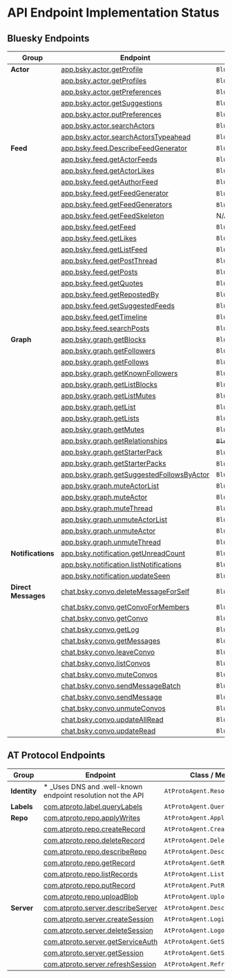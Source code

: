 # API Endpoint Implementation Status

## Bluesky Endpoints

| Group | Endpoint | Class / Method | Status |
| ----- | -------- | -------------- | ------ |
| **Actor** | [app.bsky.actor.getProfile](https://docs.bsky.app/docs/api/app-bsky-actor-get-profile) | `BlueskyAgent.GetProfile()` | ✔ |
| | [app.bsky.actor.getProfiles](https://docs.bsky.app/docs/api/app-bsky-actor-get-profiles) | `BlueskyAgent.GetProfiles()` | ✔ |
| | [app.bsky.actor.getPreferences](https://docs.bsky.app/docs/api/app-bsky-actor-get-preferences) | `BlueskyAgent.GetPreferences()` | ✔ |
| | [app.bsky.actor.getSuggestions](https://docs.bsky.app/docs/api/app-bsky-actor-get-suggestions) | `BlueskyAgent.GetSuggestions()` | ✔ |
| | [app.bsky.actor.putPreferences](https://docs.bsky.app/docs/api/app-bsky-actor-put-preferences) | `BlueskyAgent.PutPreferences()` | ✔ |
| | [app.bsky.actor.searchActors](https://docs.bsky.app/docs/api/app-bsky-actor-search-actors) | `BlueskyAgent.SearchActors()` | ✔ |
| | [app.bsky.actor.searchActorsTypeahead](https://docs.bsky.app/docs/api/app-bsky-actor-search-actors-typeahead) | `BlueskyAgent.SearchActorsTypeahead()` | ✔ |
| **Feed** | [app.bsky.feed.DescribeFeedGenerator](https://docs.bsky.app/docs/api/app-bsky-feed-describe-feed-generator) | `BlueskyAgent.DescribeFeedGenerator()` | ✔ |
| | [app.bsky.feed.getActorFeeds](https://docs.bsky.app/docs/api/app-bsky-feed-get-actor-feeds) | `BlueskyAgent.GetActorFeeds()` | ✔ |
| | [app.bsky.feed.getActorLikes](https://docs.bsky.app/docs/api/app-bsky-feed-get-actor-likes) | `BlueskyAgent.GetActorLikes()` | ✔ |
| | [app.bsky.feed.getAuthorFeed](https://docs.bsky.app/docs/api/app-bsky-feed-get-author-feed) | `BlueskyAgent.GetAuthorFeed()` | ✔ |
| | [app.bsky.feed.getFeedGenerator](https://docs.bsky.app/docs/api/app-bsky-feed-get-feed-generator) | `BlueskyAgent.GetFeedGenerator`() | ✔ |
| | [app.bsky.feed.getFeedGenerators](https://docs.bsky.app/docs/api/app-bsky-feed-get-feed-generators) | `BlueskyAgent.GetFeedGenerators`() | ✔ |
| | [app.bsky.feed.getFeedSkeleton](https://docs.bsky.app/docs/api/app-bsky-feed-get-feed-skeleton) | N/A - not for clients | ❌ |
| | [app.bsky.feed.getFeed](https://docs.bsky.app/docs/api/app-bsky-feed-get-feed) | `BlueskyAgent.GetFeed()` | ✔ |
| | [app.bsky.feed.getLikes](https://docs.bsky.app/docs/api/app-bsky-feed-get-likes) | `BlueskyAgent.GetLikes()` | ✔ |
| | [app.bsky.feed.getListFeed](https://docs.bsky.app/docs/api/app-bsky-feed-get-list-feed) | `BlueskyAgent.GetListFeed()` | ✔ |
| | [app.bsky.feed.getPostThread](https://docs.bsky.app/docs/api/app-bsky-feed-get-post-thread) | `BlueskyAgent.GetPostThread()` | ✔ |
| | [app.bsky.feed.getPosts](https://docs.bsky.app/docs/api/app-bsky-feed-get-posts) | `BlueskyAgent.GetPosts()` | ✔ |
| | [app.bsky.feed.getQuotes](https://docs.bsky.app/docs/api/app-bsky-feed-get-quotes) | `BlueskyAgent.GetQuotes()` | ✔ |
| | [app.bsky.feed.getRepostedBy](https://docs.bsky.app/docs/api/app-bsky-feed-get-reposted-by) | `BlueskyAgent.GetRepostedBy()` | ✔ |
| | [app.bsky.feed.getSuggestedFeeds](https://docs.bsky.app/docs/api/app-bsky-feed-get-suggested-feeds) | `BlueskyAgent.GetSuggestedFeeds()` | ✔ |
| | [app.bsky.feed.getTimeline](https://docs.bsky.app/docs/api/app-bsky-feed-get-timeline) | `BlueskyAgent.GetTimeline()` | ✔ |
| | [app.bsky.feed.searchPosts](https://docs.bsky.app/docs/api/app-bsky-feed-search-posts) | `BlueskyAgent.SearchPosts()` | ✔ |
| **Graph** | [app.bsky.graph.getBlocks](https://docs.bsky.app/docs/api/app-bsky-graph-get-blocks) | `BlueskyAgent.GetBlocks()` | ✔ |
| | [app.bsky.graph.getFollowers](https://docs.bsky.app/docs/api/app-bsky-graph-get-followers) | `BlueskyAgent.GetFollowers()` | ✔ |
| | [app.bsky.graph.getFollows](https://docs.bsky.app/docs/api/app-bsky-graph-get-follows) | `BlueskyAgent.GetFollows()` | ✔ |
| | [app.bsky.graph.getKnownFollowers](https://docs.bsky.app/docs/api/app-bsky-graph-get-known-followers) | `BlueskyAgent.GetKnownFollowers()` | ✔ |
| | [app.bsky.graph.getListBlocks](https://docs.bsky.app/docs/api/app-bsky-graph-get-list-blocks) | `BlueskyAgent.GetListBlocks()` | ✔ |
| | [app.bsky.graph.getListMutes](https://docs.bsky.app/docs/api/app-bsky-graph-get-list-mutes) | `BlueskyAgent.GetListMutes()` | ✔ |
| | [app.bsky.graph.getList](https://docs.bsky.app/docs/api/app-bsky-graph-get-list) | `BlueskyAgent.GetList()` | ✔ |
| | [app.bsky.graph.getLists](https://docs.bsky.app/docs/api/app-bsky-graph-get-lists) | `BlueskyAgent.GetLists()` | ✔ |
| | [app.bsky.graph.getMutes](https://docs.bsky.app/docs/api/app-bsky-graph-get-mutes) | `BlueskyAgent.GetMutes()` | ✔ |
| | [app.bsky.graph.getRelationships](https://docs.bsky.app/docs/api/app-bsky-graph-get-relationships) | ~~`BlueskyAgent.GetRelationships()`~~ [*](https://github.com/bluesky-social/atproto/issues/2919) | ❌ |
| | [app.bsky.graph.getStarterPack](https://docs.bsky.app/docs/api/app-bsky-graph-get-starter-pack) | `BlueskyAgent.GetStarterPack()` [*](https://github.com/bluesky-social/atproto/issues/2920) | ✔ |
| | [app.bsky.graph.getStarterPacks](https://docs.bsky.app/docs/api/app-bsky-graph-get-starter-packs) | `BlueskyAgent.GetStarterPacks()` [*](https://github.com/bluesky-social/atproto/issues/2920) | ✔ |
| | [app.bsky.graph.getSuggestedFollowsByActor](https://docs.bsky.app/docs/api/app-bsky-graph-get-suggested-follows-by-actor) | `BlueskyAgent.GetSuggestedFollowsByActor()` | ✔ |
| | [app.bsky.graph.muteActorList](https://docs.bsky.app/docs/api/app-bsky-graph-mute-actor-list) | `BlueskyAgent.MuteActorList()` | ✔ |
| | [app.bsky.graph.muteActor](https://docs.bsky.app/docs/api/app-bsky-graph-mute-actor) | `BlueskyAgent.MuteActor()` | ✔ |
| | [app.bsky.graph.muteThread](https://docs.bsky.app/docs/api/app-bsky-graph-mute-thread) | `BlueskyAgent.MuteThread()` | ✔ |
| | [app.bsky.graph.unmuteActorList](https://docs.bsky.app/docs/api/app-bsky-graph-unmute-actor-list) | `BlueskyAgent.UnmuteActorList()` | ✔ |
| | [app.bsky.graph.unmuteActor](https://docs.bsky.app/docs/api/app-bsky-graph-unmute-actor) | `BlueskyAgent.UmnuteActor()` | ✔ |
| | [app.bsky.graph.unmuteThread](https://docs.bsky.app/docs/api/app-bsky-graph-unmute-thread) | `BlueskyAgent.UnmuteThread()` | ✔ |
| **Notifications** | [app.bsky.notification.getUnreadCount](https://docs.bsky.app/docs/api/app-bsky-notification-get-unread-count) | `BlueskyAgent.GetNotificationUnreadCount()` | ✔ |
| | [app.bsky.notification.listNotifications](https://docs.bsky.app/docs/api/app-bsky-notification-list-notifications) | `BlueskyAgent.ListNotifications()` | ✔ |
| | [app.bsky.notification.updateSeen](https://docs.bsky.app/docs/api/app-bsky-notification-update-seen) | `BlueskyAgent.UpdateNotificationSeenAt()` | ✔ |
| **Direct Messages** | [chat.bsky.convo.deleteMessageForSelf](https://docs.bsky.app/docs/api/chat-bsky-convo-delete-message-for-self) | `BlueskyAgent.DeleteMessageForSelf()` | ✔ |
| | [chat.bsky.convo.getConvoForMembers](https://docs.bsky.app/docs/api/chat-bsky-convo-get-convo-for-members) | `BlueskyAgent.GetConversationForMembers()` | ✔ |
| | [chat.bsky.convo.getConvo](https://docs.bsky.app/docs/api/chat-bsky-convo-get-convo) | `BlueskyAgent.GetConversation()` | ✔ |
| | [chat.bsky.convo.getLog](https://docs.bsky.app/docs/api/chat-bsky-convo-get-log) | `BlueskyAgent.GetConversationLog()` | ✔ |
| | [chat.bsky.convo.getMessages](https://docs.bsky.app/docs/api/chat-bsky-convo-get-messages) | `BlueskyAgent.GetMessages()` | ✔ |
| | [chat.bsky.convo.leaveConvo](https://docs.bsky.app/docs/api/chat-bsky-convo-leave-convo) | `BlueskyAgent.LeaveConversation()` | ✔ |
| | [chat.bsky.convo.listConvos](https://docs.bsky.app/docs/api/chat-bsky-convo-list-convos) | `BlueskyAgent.ListConversations()` | ✔ |
| | [chat.bsky.convo.muteConvos](https://docs.bsky.app/docs/api/chat-bsky-convo-mute-convo) | `BlueskyAgent.MuteConversation()` | ✔ |
| | [chat.bsky.convo.sendMessageBatch](https://docs.bsky.app/docs/api/chat-bsky-convo-send-message-batch) | `BlueskyAgent.SendMessageBatch()` | ✔ |
| | [chat.bsky.convo.sendMessage](https://docs.bsky.app/docs/api/chat-bsky-convo-send-message) | `BlueskyAgent.SendMessage()` | ✔ |
| | [chat.bsky.convo.unmuteConvos](https://docs.bsky.app/docs/api/chat-bsky-convo-unmute-convo) | `BlueskyAgent.UnmuteConversation()` | ✔ |
| | [chat.bsky.convo.updateAllRead](https://docs.bsky.app/docs/api/chat-bsky-convo-update-all-read) | `BlueskyAgent.UpdateRead()` | ✔ |
| | [chat.bsky.convo.updateRead](https://docs.bsky.app/docs/api/chat-bsky-convo-update-read) | `BlueskyAgent.UpdateRead()` | ✔ |

## AT Protocol Endpoints
| Group        | Endpoint                                                     | Class / Method                | Status |
| ------------ | ------------------------------------------------------------ | ----------------------------- | ------ |
| **Identity** | * _Uses DNS and .well-known endpoint resolution not the API  | `AtProtoAgent.ResolveHandle()` | ✔ |
| **Labels**   | [com.atproto.label.queryLabels](https://docs.bsky.app/docs/api/com-atproto-label-query-labels) | `AtProtoAgent.QueryLabels()` | ✔ |
| **Repo**     | [com.atproto.repo.applyWrites](https://docs.bsky.app/docs/api/com-atproto-repo-apply-writes) | `AtProtoAgent.ApplyWrites()` | ✔ |
| | [com.atproto.repo.createRecord](https://docs.bsky.app/docs/api/com-atproto-repo-create-record) | `AtProtoAgent.CreateRecord()` | ✔ |
| | [com.atproto.repo.deleteRecord](https://docs.bsky.app/docs/api/com-atproto-repo-delete-record) | `AtProtoAgent.DeleteRecord()` | ✔ |
| | [com.atproto.repo.describeRepo](https://docs.bsky.app/docs/api/com-atproto-repo-describe-repo) | `AtProtoAgent.DescribeRepo()` | ✔ |
| | [com.atproto.repo.getRecord](https://docs.bsky.app/docs/api/com-atproto-repo-get-record) | `AtProtoAgent.GetRecord()` | ✔ |
| | [com.atproto.repo.listRecords](https://docs.bsky.app/docs/api/com-atproto-repo-list-records) | `AtProtoAgent.ListRecords()` | ✔ |
| | [com.atproto.repo.putRecord](https://docs.bsky.app/docs/api/com-atproto-repo-put-record) | `AtProtoAgent.PutRecord()` | ✔ |
| | [com.atproto.repo.uploadBlob](https://docs.bsky.app/docs/api/com-atproto-repo-upload-blob) | `AtProtoAgent.UploadBlob()` | ✔ |
| **Server** | [com.atproto.server.describeServer](https://docs.bsky.app/docs/api/com-atproto-server-describe-server) | `AtProtoAgent.DescribeServer()` | ✔ |
| | [com.atproto.server.createSession](https://docs.bsky.app/docs/api/com-atproto-server-create-session) | `AtProtoAgent.Login()` | ✔ |
| | [com.atproto.server.deleteSession](https://docs.bsky.app/docs/api/com-atproto-server-delete-session) | `AtProtoAgent.Logout()` | ✔ |
| | [com.atproto.server.getServiceAuth](https://docs.bsky.app/docs/api/com-atproto-server-get-service-auth) | `AtProtoAgent.GetServiceAuth()` | ✔ |
| | [com.atproto.server.getSession](https://docs.bsky.app/docs/api/com-atproto-server-get-session) | `AtProtoAgent.GetSession()` | ✔ |
| | [com.atproto.server.refreshSession](https://docs.bsky.app/docs/api/com-atproto-server-refresh-session) | `AtProtoAgent.RefreshSession()` | ✔ |
